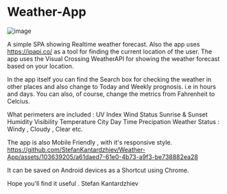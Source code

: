 # Weather-App
![image](https://github.com/StefanKantardzhiev/Weather-App/assets/103639205/72c36913-8334-4e01-ba61-735d57c7183c)

A simple SPA showing Realtime weather forecast. 
Also the app uses https://ipapi.co/ as a tool for finding the current location of the user.
The app uses the Visual Crossing WeatherAPI for showing the weather forecast based on your location.

In the app itself you can find the Search box for checking the weather in other places and also change to Today and Weekly prognosis. i.e in hours and days.
You can also, of course, change the metrics from Fahrenheit to Celcius. 

What perimeters are included : 
 UV Index 
 Wind Status
 Sunrise & Sunset
 Humidity
 Visibility
 Temperature
 City
 Day
 Time
 Precipation
 Weather Status : Windy , Cloudy , Clear etc.
 
 The app is also Mobile Friendly , with it's responsive style. 
 https://github.com/StefanKantardzhiev/Weather-App/assets/103639205/a61daed7-61e0-4b73-a9f3-be738882ea28

 It can be saved on Android devices as a Shortcut using Chrome. 
 
Hope you'll find it useful .
Stefan Kantardzhiev
